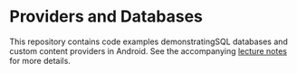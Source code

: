 # Providers and Databases

This repository contains code examples demonstratingSQL databases and custom content providers in Android. See the accompanying [lecture notes](https://info448.github.io/databases.html) for more details.